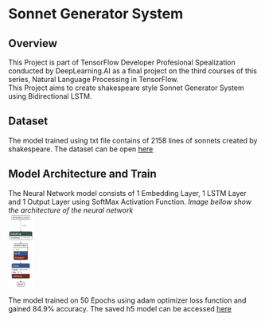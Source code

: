 # Sonnet Generator System
## Overview
This Project is part of TensorFlow Developer Profesional Spealization conducted by DeepLearning.AI as a final project on the third courses of this series, Natural Language Processing in TensorFlow.<br> 
This Project aims to create shakespeare style Sonnet Generator System using Bidirectional LSTM. 

## Dataset
The model trained using txt file contains of 2158 lines of sonnets created by shakespeare. The dataset can be open [here](https://github.com/irsyadnrzn/sonnets-generator-system/blob/main/sonnets.txt#L2158)

## Model Architecture and Train
The Neural Network model consists of 1 Embedding Layer, 1 LSTM Layer and 1 Output Layer using SoftMax Activation Function. 
*Image bellow show the architecture of the neural network*<br> 
<img src="https://github.com/irsyadnrzn/sonnets-generator-system/blob/main/model_architecture.png" width=10% height=10%> <br>

The model trained on 50 Epochs using adam optimizer loss function  and gained 84.9% accuracy. The saved h5 model can be accessed [here](https://github.com/irsyadnrzn/sonnets-generator-system/blob/main/poem_model.h5)
